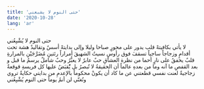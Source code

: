 ```yaml
---
title: 'حتى النوم لا يشبعني'
date: '2020-10-28'
lang: 'ar'
---
```


حتى النوم لا يُشْبِعُني  
لا يأتي بكافيتهْ
قلب يدور على محورٍ
صباحا وليلا وإلى بدايتهْ
أسسٌ وتقاليدٌ هشة
تحت أقدامٍ
وزجاجاً ساجياً تسقفَ
فوق رأوسٍ
نسيتُ الشهيقَ أمراراً
رئتينِ مُضَرَّجَيْنِ بالمرارةِ
قلبٌ يخفقُ على نارٍ
أحما من نظرة العشاقِ
حبٌ عابرٌ لا يعبُّرُ
وحبٌ شاملٌ يرسمُ
ما قبل و بعد القفصِ
ما آنه وما من بعدهِ
عالماً أن الحقيقةُ
لا تُبصرُ
بل يُْقبَضُ عليها كل فريسةِ
قوقعةٌ زجاجيةٌ لعنت نفسي
قطعتني عن ما كاد أن يكونْ
محكوماً بالإعدمِ من بدايتي
حكايةٌ تروي وتُغنّي
لن أنمُ يوماً
حتى النوم يُشْبِعُني